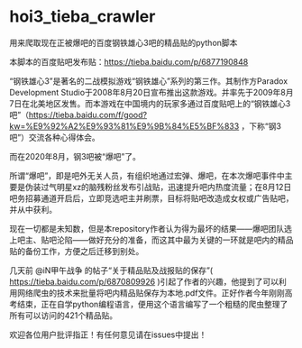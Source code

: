 # hoi3_tieba_crawler
用来爬取现在正被爆吧的百度钢铁雄心3吧的精品贴的python脚本

本脚本的百度贴吧发布贴：https://tieba.baidu.com/p/6877190848

“钢铁雄心3”是著名的二战模拟游戏“钢铁雄心”系列的第三作。其制作方Paradox Development Studio于2008年8月20日宣布推出这款游戏。并率先于2009年8月7日在北美地区发售。而本游戏在中国境内的玩家多通过百度贴吧上的“钢铁雄心3吧”（https://tieba.baidu.com/f/good?kw=%E9%92%A2%E9%93%81%E9%9B%84%E5%BF%833 ，下称“钢3吧”）交流各种心得体会。

而在2020年8月，钢3吧被“爆吧”了。

所谓“爆吧”，即是吧外无关人员，有组织地通过宏弹、爆吧，在本次爆吧事件中主要是伪装过气明星xz的脑残粉丝发布引战贴，迅速提升吧内热度流量；在8月12日吧务招募通道开启后，立即竞选吧主并刷票，目标将贴吧改造成女权或广告贴吧，并从中获利。

现在一切都是未知数，但是本repository作者认为得为最坏的结果——爆吧团队选上吧主、贴吧沦陷——做好充分的准备，而这其中最为关键的一环就是吧内的精品贴的备份工作，方便之后迁移到别处。

几天前 @iN甲午战争 的帖子“关于精品贴及战报贴的保存”( https://tieba.baidu.com/p/6870809926 )引起了作者的兴趣，他提到了可以利用网络爬虫的技术来批量将吧内精品贴保存为本地.pdf文件。正好作者今年刚刚高考结束，正在自学python编程语言，便用这个语言编写了一个粗糙的爬虫整理了所有可以访问的421个精品贴。

欢迎各位用户批评指正！有任何意见请在issues中提出！
